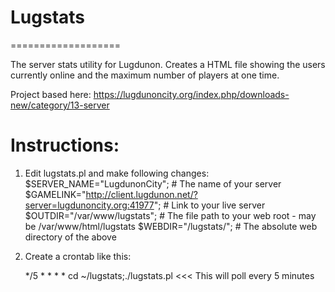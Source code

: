 # Lugstats
===================

The server stats utility for Lugdunon. Creates a HTML file showing the users currently online and the maximum number of players at one time.

Project based here: https://lugdunoncity.org/index.php/downloads-new/category/13-server

# Instructions:

1) Edit lugstats.pl and make following changes:
	$SERVER_NAME="LugdunonCity";    # The name of your server
	$GAMELINK="http://client.lugdunon.net/?server=lugdunoncity.org:41977"; # Link to your live server
	$OUTDIR="/var/www/lugstats";    # The file path to your web root - may be /var/www/html/lugstats
	$WEBDIR="/lugstats/";           # The absolute web directory of the above

2) Create a crontab like this:
   >>>
	*/5 * * * * cd ~/lugstats;./lugstats.pl
   <<<
   This will poll every 5 minutes
